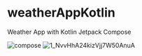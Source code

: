 # weatherAppKotlin

Weather App with Kotlin Jetpack Compose


![compose](https://github.com/user-attachments/assets/4f9631f2-87a8-4881-a3c2-4c1bcfd2ddc7)
![1_NvvHhA24kizVjj7W50AnuA](https://github.com/user-attachments/assets/37e1ab5e-866f-4037-b712-98cc748c0d81)


